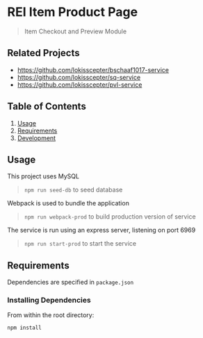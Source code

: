 # REI Item Product Page

> Item Checkout and Preview Module

## Related Projects

  - https://github.com/lokisscepter/bschaaf1017-service
  - https://github.com/lokisscepter/sq-service
  - https://github.com/lokisscepter/pvl-service

## Table of Contents

1. [Usage](#Usage)
1. [Requirements](#requirements)
1. [Development](#development)

## Usage

This project uses MySQL

> `npm run seed-db` to seed database

Webpack is used to bundle the application

> `npm run webpack-prod` to build production version of service

The service is run using an express server, listening on port 6969

> `npm run start-prod` to start the service

## Requirements

Dependencies are specified in `package.json`

### Installing Dependencies

From within the root directory:

```sh
npm install
```